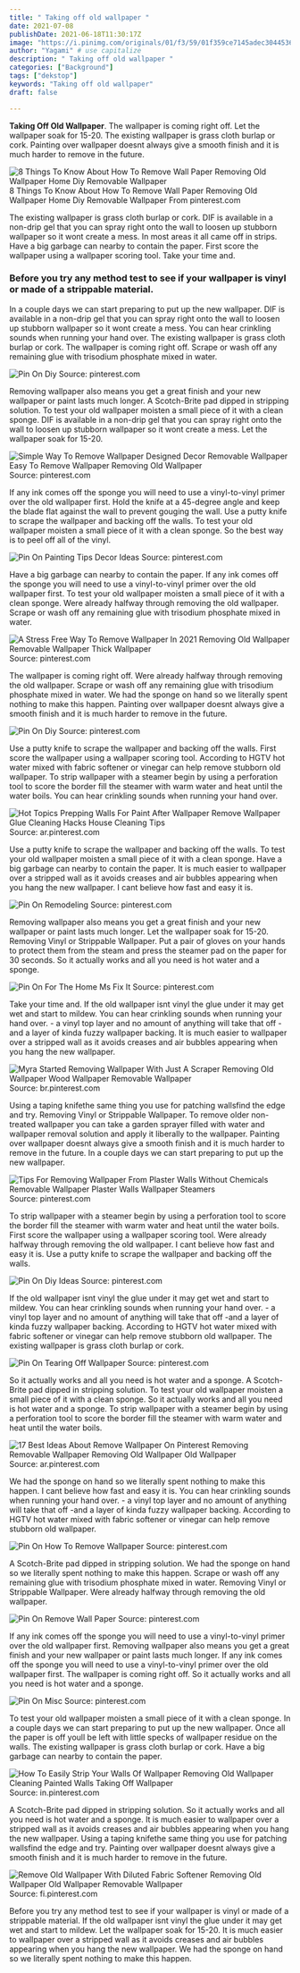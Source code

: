 ```yaml
---
title: " Taking off old wallpaper "
date: 2021-07-08
publishDate: 2021-06-18T11:30:17Z
image: "https://i.pinimg.com/originals/01/f3/59/01f359ce7145adec3044536b4e9baa0c.jpg"
author: "Yagami" # use capitalize
description: " Taking off old wallpaper "
categories: ["Background"]
tags: ["dekstop"]
keywords: "Taking off old wallpaper"
draft: false

---
```



**Taking Off Old Wallpaper**. The wallpaper is coming right off. Let the wallpaper soak for 15-20. The existing wallpaper is grass cloth burlap or cork. Painting over wallpaper doesnt always give a smooth finish and it is much harder to remove in the future.

![8 Things To Know About How To Remove Wall Paper Removing Old Wallpaper Home Diy Removable Wallpaper](https://i.pinimg.com/originals/b3/16/3c/b3163ce59e31f1fa08b86cd03a5798fe.jpg "8 Things To Know About How To Remove Wall Paper Removing Old Wallpaper Home Diy Removable Wallpaper")
8 Things To Know About How To Remove Wall Paper Removing Old Wallpaper Home Diy Removable Wallpaper From pinterest.com


The existing wallpaper is grass cloth burlap or cork. DIF is available in a non-drip gel that you can spray right onto the wall to loosen up stubborn wallpaper so it wont create a mess. In most areas it all came off in strips. Have a big garbage can nearby to contain the paper. First score the wallpaper using a wallpaper scoring tool. Take your time and.

### Before you try any method test to see if your wallpaper is vinyl or made of a strippable material.

In a couple days we can start preparing to put up the new wallpaper. DIF is available in a non-drip gel that you can spray right onto the wall to loosen up stubborn wallpaper so it wont create a mess. You can hear crinkling sounds when running your hand over. The existing wallpaper is grass cloth burlap or cork. The wallpaper is coming right off. Scrape or wash off any remaining glue with trisodium phosphate mixed in water.


![Pin On Diy](https://i.pinimg.com/originals/13/8e/db/138edb26cc31ff3d12b2f9c8d14b9981.jpg "Pin On Diy")
Source: pinterest.com

Removing wallpaper also means you get a great finish and your new wallpaper or paint lasts much longer. A Scotch-Brite pad dipped in stripping solution. To test your old wallpaper moisten a small piece of it with a clean sponge. DIF is available in a non-drip gel that you can spray right onto the wall to loosen up stubborn wallpaper so it wont create a mess. Let the wallpaper soak for 15-20.

![Simple Way To Remove Wallpaper Designed Decor Removable Wallpaper Easy To Remove Wallpaper Removing Old Wallpaper](https://i.pinimg.com/originals/13/18/8f/13188f16f7b250179c5990264e3db69c.jpg "Simple Way To Remove Wallpaper Designed Decor Removable Wallpaper Easy To Remove Wallpaper Removing Old Wallpaper")
Source: pinterest.com

If any ink comes off the sponge you will need to use a vinyl-to-vinyl primer over the old wallpaper first. Hold the knife at a 45-degree angle and keep the blade flat against the wall to prevent gouging the wall. Use a putty knife to scrape the wallpaper and backing off the walls. To test your old wallpaper moisten a small piece of it with a clean sponge. So the best way is to peel off all of the vinyl.

![Pin On Painting Tips Decor Ideas](https://i.pinimg.com/736x/5d/f9/01/5df901fd5d3bac80f59af15ef2e6445d.jpg "Pin On Painting Tips Decor Ideas")
Source: pinterest.com

Have a big garbage can nearby to contain the paper. If any ink comes off the sponge you will need to use a vinyl-to-vinyl primer over the old wallpaper first. To test your old wallpaper moisten a small piece of it with a clean sponge. Were already halfway through removing the old wallpaper. Scrape or wash off any remaining glue with trisodium phosphate mixed in water.

![A Stress Free Way To Remove Wallpaper In 2021 Removing Old Wallpaper Removable Wallpaper Thick Wallpaper](https://i.pinimg.com/originals/4c/a5/96/4ca596ee10e9cf7b2343a03e5666d32f.jpg "A Stress Free Way To Remove Wallpaper In 2021 Removing Old Wallpaper Removable Wallpaper Thick Wallpaper")
Source: pinterest.com

The wallpaper is coming right off. Were already halfway through removing the old wallpaper. Scrape or wash off any remaining glue with trisodium phosphate mixed in water. We had the sponge on hand so we literally spent nothing to make this happen. Painting over wallpaper doesnt always give a smooth finish and it is much harder to remove in the future.

![Pin On Diy](https://i.pinimg.com/originals/7f/c1/ec/7fc1ec6cec6f80085b583c88e091a08e.jpg "Pin On Diy")
Source: pinterest.com

Use a putty knife to scrape the wallpaper and backing off the walls. First score the wallpaper using a wallpaper scoring tool. According to HGTV hot water mixed with fabric softener or vinegar can help remove stubborn old wallpaper. To strip wallpaper with a steamer begin by using a perforation tool to score the border fill the steamer with warm water and heat until the water boils. You can hear crinkling sounds when running your hand over.

![Hot Topics Prepping Walls For Paint After Wallpaper Remove Wallpaper Glue Cleaning Hacks House Cleaning Tips](https://i.pinimg.com/736x/76/31/c0/7631c0febcf4465761a2d92d75609cb4.jpg "Hot Topics Prepping Walls For Paint After Wallpaper Remove Wallpaper Glue Cleaning Hacks House Cleaning Tips")
Source: ar.pinterest.com

Use a putty knife to scrape the wallpaper and backing off the walls. To test your old wallpaper moisten a small piece of it with a clean sponge. Have a big garbage can nearby to contain the paper. It is much easier to wallpaper over a stripped wall as it avoids creases and air bubbles appearing when you hang the new wallpaper. I cant believe how fast and easy it is.

![Pin On Remodeling](https://i.pinimg.com/originals/2a/bd/70/2abd703cf6903684dbcfad9d44a93b7f.jpg "Pin On Remodeling")
Source: pinterest.com

Removing wallpaper also means you get a great finish and your new wallpaper or paint lasts much longer. Let the wallpaper soak for 15-20. Removing Vinyl or Strippable Wallpaper. Put a pair of gloves on your hands to protect them from the steam and press the steamer pad on the paper for 30 seconds. So it actually works and all you need is hot water and a sponge.

![Pin On For The Home Ms Fix It](https://i.pinimg.com/originals/4f/e6/e6/4fe6e60e5f445309afbac86aec7fce17.jpg "Pin On For The Home Ms Fix It")
Source: pinterest.com

Take your time and. If the old wallpaper isnt vinyl the glue under it may get wet and start to mildew. You can hear crinkling sounds when running your hand over. - a vinyl top layer and no amount of anything will take that off -and a layer of kinda fuzzy wallpaper backing. It is much easier to wallpaper over a stripped wall as it avoids creases and air bubbles appearing when you hang the new wallpaper.

![Myra Started Removing Wallpaper With Just A Scraper Removing Old Wallpaper Wood Wallpaper Removable Wallpaper](https://i.pinimg.com/originals/c2/34/3e/c2343efadda90aebcfda22f3dd4df7ff.jpg "Myra Started Removing Wallpaper With Just A Scraper Removing Old Wallpaper Wood Wallpaper Removable Wallpaper")
Source: br.pinterest.com

Using a taping knifethe same thing you use for patching wallsfind the edge and try. Removing Vinyl or Strippable Wallpaper. To remove older non-treated wallpaper you can take a garden sprayer filled with water and wallpaper removal solution and apply it liberally to the wallpaper. Painting over wallpaper doesnt always give a smooth finish and it is much harder to remove in the future. In a couple days we can start preparing to put up the new wallpaper.

![Tips For Removing Wallpaper From Plaster Walls Without Chemicals Removable Wallpaper Plaster Walls Wallpaper Steamers](https://i.pinimg.com/originals/d8/1e/32/d81e32ad4bda96d0006d5485ce99dd18.jpg "Tips For Removing Wallpaper From Plaster Walls Without Chemicals Removable Wallpaper Plaster Walls Wallpaper Steamers")
Source: pinterest.com

To strip wallpaper with a steamer begin by using a perforation tool to score the border fill the steamer with warm water and heat until the water boils. First score the wallpaper using a wallpaper scoring tool. Were already halfway through removing the old wallpaper. I cant believe how fast and easy it is. Use a putty knife to scrape the wallpaper and backing off the walls.

![Pin On Diy Ideas](https://i.pinimg.com/originals/37/f6/f7/37f6f72828fe2d5f507de00581c8c69c.jpg "Pin On Diy Ideas")
Source: pinterest.com

If the old wallpaper isnt vinyl the glue under it may get wet and start to mildew. You can hear crinkling sounds when running your hand over. - a vinyl top layer and no amount of anything will take that off -and a layer of kinda fuzzy wallpaper backing. According to HGTV hot water mixed with fabric softener or vinegar can help remove stubborn old wallpaper. The existing wallpaper is grass cloth burlap or cork.

![Pin On Tearing Off Wallpaper](https://i.pinimg.com/originals/5f/34/f4/5f34f46f1ab7446b9e9436b042dc3dc4.jpg "Pin On Tearing Off Wallpaper")
Source: pinterest.com

So it actually works and all you need is hot water and a sponge. A Scotch-Brite pad dipped in stripping solution. To test your old wallpaper moisten a small piece of it with a clean sponge. So it actually works and all you need is hot water and a sponge. To strip wallpaper with a steamer begin by using a perforation tool to score the border fill the steamer with warm water and heat until the water boils.

![17 Best Ideas About Remove Wallpaper On Pinterest Removing Removable Wallpaper Removing Old Wallpaper Old Wallpaper](https://i.pinimg.com/originals/2a/02/89/2a028921fde264096b6f1401dea8d1a6.jpg "17 Best Ideas About Remove Wallpaper On Pinterest Removing Removable Wallpaper Removing Old Wallpaper Old Wallpaper")
Source: ar.pinterest.com

We had the sponge on hand so we literally spent nothing to make this happen. I cant believe how fast and easy it is. You can hear crinkling sounds when running your hand over. - a vinyl top layer and no amount of anything will take that off -and a layer of kinda fuzzy wallpaper backing. According to HGTV hot water mixed with fabric softener or vinegar can help remove stubborn old wallpaper.

![Pin On How To Remove Wallpaper](https://i.pinimg.com/736x/f6/b7/0a/f6b70aca19b8d462aa064546b2e703d2.jpg "Pin On How To Remove Wallpaper")
Source: pinterest.com

A Scotch-Brite pad dipped in stripping solution. We had the sponge on hand so we literally spent nothing to make this happen. Scrape or wash off any remaining glue with trisodium phosphate mixed in water. Removing Vinyl or Strippable Wallpaper. Were already halfway through removing the old wallpaper.

![Pin On Remove Wall Paper](https://i.pinimg.com/originals/a2/15/c4/a215c42f18468742a31d36172581a9f2.jpg "Pin On Remove Wall Paper")
Source: pinterest.com

If any ink comes off the sponge you will need to use a vinyl-to-vinyl primer over the old wallpaper first. Removing wallpaper also means you get a great finish and your new wallpaper or paint lasts much longer. If any ink comes off the sponge you will need to use a vinyl-to-vinyl primer over the old wallpaper first. The wallpaper is coming right off. So it actually works and all you need is hot water and a sponge.

![Pin On Misc](https://i.pinimg.com/originals/df/13/07/df130764a40fa8805427047139513277.png "Pin On Misc")
Source: pinterest.com

To test your old wallpaper moisten a small piece of it with a clean sponge. In a couple days we can start preparing to put up the new wallpaper. Once all the paper is off youll be left with little specks of wallpaper residue on the walls. The existing wallpaper is grass cloth burlap or cork. Have a big garbage can nearby to contain the paper.

![How To Easily Strip Your Walls Of Wallpaper Removing Old Wallpaper Cleaning Painted Walls Taking Off Wallpaper](https://i.pinimg.com/736x/17/f4/53/17f4536f09374ed1e101c035c342ad3a.jpg "How To Easily Strip Your Walls Of Wallpaper Removing Old Wallpaper Cleaning Painted Walls Taking Off Wallpaper")
Source: in.pinterest.com

A Scotch-Brite pad dipped in stripping solution. So it actually works and all you need is hot water and a sponge. It is much easier to wallpaper over a stripped wall as it avoids creases and air bubbles appearing when you hang the new wallpaper. Using a taping knifethe same thing you use for patching wallsfind the edge and try. Painting over wallpaper doesnt always give a smooth finish and it is much harder to remove in the future.

![Remove Old Wallpaper With Diluted Fabric Softener Removing Old Wallpaper Old Wallpaper Removable Wallpaper](https://i.pinimg.com/originals/01/f3/59/01f359ce7145adec3044536b4e9baa0c.jpg "Remove Old Wallpaper With Diluted Fabric Softener Removing Old Wallpaper Old Wallpaper Removable Wallpaper")
Source: fi.pinterest.com

Before you try any method test to see if your wallpaper is vinyl or made of a strippable material. If the old wallpaper isnt vinyl the glue under it may get wet and start to mildew. Let the wallpaper soak for 15-20. It is much easier to wallpaper over a stripped wall as it avoids creases and air bubbles appearing when you hang the new wallpaper. We had the sponge on hand so we literally spent nothing to make this happen.

